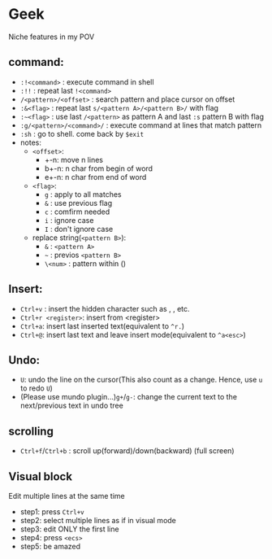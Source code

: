 # Geek
Niche features in my POV

## command:
* `:!<command>` : execute command in shell
* `:!!` : repeat last `!<command>`
* `/<pattern>/<offset>` : search pattern and place cursor on offset
* `:&<flag>` : repeat last `s/<pattern A>/<pattern B>/` with flag
* `:~<flag>` : use last `/<pattern>` as pattern A and last `:s` pattern B with flag
* `:g/<pattern>/<command>/` : execute command at lines that match pattern
* `:sh` : go to shell. come back by `$exit`
* notes:
	* `<offset>`:
		* +-n: move n lines
		* b+-n: n char from begin of word
		* e+-n: n char from end of word
	* `<flag>`:
		* `g` : apply to all matches
		* `&` : use previous flag
		* `c` : comfirm needed
		* `i` : ignore case
		* `I` : don't ignore case
	* replace string(`<pattern B>`):
		* `&` : `<pattern A>`
		* `~` : previos `<pattern B>`
		* `\<num>` : pattern within ()

## Insert:
* `Ctrl+v` : insert the hidden character such as <ESC>, <CR>, etc.
* `Ctrl+r <register>`: insert from \<register>
* `Ctrl+a`: insert last inserted text(equivalent to `^r.`)
* `Ctrl+@`: insert last text and leave insert mode(equivalent to `^a<esc>`)

## Undo:
* `U`: undo the line on the cursor(This also count as a change. Hence, use `u` to redo `U`)
* (Please use mundo plugin...)`g+`/`g-`: change the current text to the next/previous text in undo tree

## scrolling
* `Ctrl+f`/`Ctrl+b` : scroll up(forward)/down(backward) (full screen)

## Visual block
Edit multiple lines at the same time
* step1: press `Ctrl+v`
* step2: select multiple lines as if in visual mode
* step3: edit ONLY the first line
* step4: press `<ecs>`
* step5: be amazed